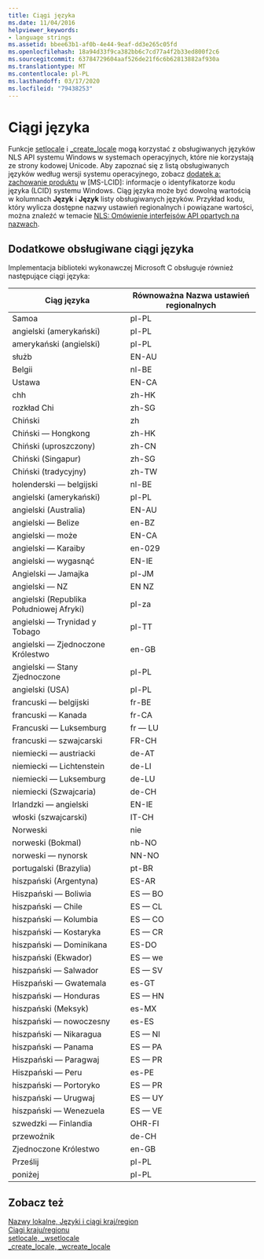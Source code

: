 ```yaml
---
title: Ciągi języka
ms.date: 11/04/2016
helpviewer_keywords:
- language strings
ms.assetid: bbee63b1-af0b-4e44-9eaf-dd3e265c05fd
ms.openlocfilehash: 18a94d33f9ca382bb6c7cd77a4f2b33ed800f2c6
ms.sourcegitcommit: 63784729604aaf526de21f6c6b62813882af930a
ms.translationtype: MT
ms.contentlocale: pl-PL
ms.lasthandoff: 03/17/2020
ms.locfileid: "79438253"
---
```

# <a name="language-strings"></a>Ciągi języka

Funkcje [setlocale](../c-runtime-library/reference/setlocale-wsetlocale.md) i [_create_locale](../c-runtime-library/reference/create-locale-wcreate-locale.md) mogą korzystać z obsługiwanych języków NLS API systemu Windows w systemach operacyjnych, które nie korzystają ze strony kodowej Unicode. Aby zapoznać się z listą obsługiwanych języków według wersji systemu operacyjnego, zobacz [dodatek a: zachowanie produktu](https://msdn.microsoft.com/library/cc233982.aspx) w [MS-LCID]: informacje o identyfikatorze kodu języka (LCID) systemu Windows. Ciąg języka może być dowolną wartością w kolumnach **Język** i **Język** listy obsługiwanych języków. Przykład kodu, który wylicza dostępne nazwy ustawień regionalnych i powiązane wartości, można znaleźć w temacie [NLS: Omówienie interfejsów API opartych na nazwach](/windows/win32/intl/nls--name-based-apis-sample).

## <a name="additional-supported-language-strings"></a>Dodatkowe obsługiwane ciągi języka

Implementacja biblioteki wykonawczej Microsoft C obsługuje również następujące ciągi języka:

|Ciąg języka|Równoważna Nazwa ustawień regionalnych|
|---------------------|----------------------------|
|Samoa|pl-PL|
|angielski (amerykański)|pl-PL|
|amerykański (angielski)|pl-PL|
|służb|EN-AU|
|Belgii|nl-BE|
|Ustawa|EN-CA|
|chh|zh-HK|
|rozkład Chi|zh-SG|
|Chiński|zh|
|Chiński — Hongkong|zh-HK|
|Chiński (uproszczony)|zh-CN|
|Chiński (Singapur)|zh-SG|
|Chiński (tradycyjny)|zh-TW|
|holenderski — belgijski|nl-BE|
|angielski (amerykański)|pl-PL|
|angielski (Australia)|EN-AU|
|angielski — Belize|en-BZ|
|angielski — może|EN-CA|
|angielski — Karaiby|en-029|
|angielski — wygasnąć|EN-IE|
|Angielski — Jamajka|pl-JM|
|angielski — NZ|EN NZ|
|angielski (Republika Południowej Afryki)|pl-za|
|angielski — Trynidad y Tobago|pl-TT|
|angielski — Zjednoczone Królestwo|en-GB|
|angielski — Stany Zjednoczone|pl-PL|
|angielski (USA)|pl-PL|
|francuski — belgijski|fr-BE|
|francuski — Kanada|fr-CA|
|Francuski — Luksemburg|fr — LU|
|francuski — szwajcarski|FR-CH|
|niemiecki — austriacki|de-AT|
|niemiecki — Lichtenstein|de-LI|
|niemiecki — Luksemburg|de-LU|
|niemiecki (Szwajcaria)|de-CH|
|Irlandzki — angielski|EN-IE|
|włoski (szwajcarski)|IT-CH|
|Norweski|nie|
|norweski (Bokmal)|nb-NO|
|norweski — nynorsk|NN-NO|
|portugalski (Brazylia)|pt-BR|
|hiszpański (Argentyna)|ES-AR|
|Hiszpański — Boliwia|ES — BO|
|hiszpański — Chile|ES — CL|
|hiszpański — Kolumbia|ES — CO|
|hiszpański — Kostaryka|ES — CR|
|hiszpański — Dominikana|ES-DO|
|hiszpański (Ekwador)|ES — we|
|hiszpański — Salwador|ES — SV|
|Hiszpański — Gwatemala|es-GT|
|hiszpański — Honduras|ES — HN|
|hiszpański (Meksyk)|es-MX|
|hiszpański — nowoczesny|es-ES|
|hiszpański — Nikaragua|ES — NI|
|hiszpański — Panama|ES — PA|
|Hiszpański — Paragwaj|ES — PR|
|Hiszpański — Peru|es-PE|
|hiszpański — Portoryko|ES — PR|
|hiszpański — Urugwaj|ES — UY|
|hiszpański — Wenezuela|ES — VE|
|szwedzki — Finlandia|OHR-FI|
|przewoźnik|de-CH|
|Zjednoczone Królestwo|en-GB|
|Prześlij|pl-PL|
|poniżej|pl-PL|

## <a name="see-also"></a>Zobacz też

[Nazwy lokalne, Języki i ciągi kraj/region](../c-runtime-library/locale-names-languages-and-country-region-strings.md)<br/>
[Ciągi kraju/regionu](../c-runtime-library/country-region-strings.md)<br/>
[setlocale, _wsetlocale](../c-runtime-library/reference/setlocale-wsetlocale.md)<br/>
[_create_locale, _wcreate_locale](../c-runtime-library/reference/create-locale-wcreate-locale.md)
